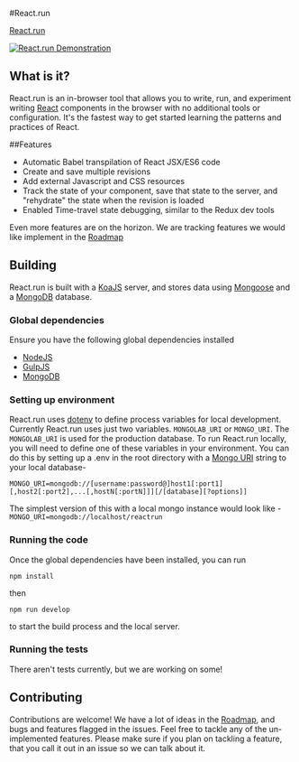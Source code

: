 #React.run

[React.run](http://www.react.run)

[![React.run Demonstration](http://img.youtube.com/vi/Mjo-LVRaL7M/0.jpg)](http://www.youtube.com/watch?v=Mjo-LVRaL7M)


## What is it?

React.run is an in-browser tool that allows you to write, run, and experiment writing
[React](https://facebook.github.io/react/) components in the browser with no additional tools or configuration. It's the fastest way to get started learning the patterns and practices of React.

##Features

* Automatic Babel transpilation of React JSX/ES6 code
* Create and save multiple revisions
* Add external Javascript and CSS resources
* Track the state of your component, save that state to the server, and "rehydrate" the state when the revision is loaded
* Enabled Time-travel state debugging, similar to the Redux dev tools

Even more features are on the horizon. We are tracking features we would like implement in the [Roadmap](https://github.com/RinconStrategies/react-run/blob/master/roadmap.md)

## Building

React.run is built with a [KoaJS](http://koajs.com/) server, and stores data using [Mongoose](http://mongoosejs.com/) 
and a [MongoDB](https://www.mongodb.org) database. 

### Global dependencies
Ensure you have the following global dependencies installed

* [NodeJS](https://nodejs.org/en/)
* [GulpJS](http://gulpjs.com/)
* [MongoDB](https://www.mongodb.org)

### Setting up environment

React.run uses [dotenv](https://www.npmjs.com/package/dotenv) to define process variables for local development. Currently React.run uses just two variables. ```MONGOLAB_URI```
or ```MONGO_URI```. The ```MONGOLAB_URI``` is used for the production database. To run React.run locally, you will need to define
one of these variables in your environment. You can do this by setting up a .env in the root directory with a
 [Mongo URI](https://docs.mongodb.org/v2.6/reference/connection-string/) string to your local database-

```
MONGO_URI=mongodb://[username:password@]host1[:port1][,host2[:port2],...[,hostN[:portN]]][/[database][?options]]
```

The simplest version of this with a local mongo instance would look like - ```MONGO_URI=mongodb://localhost/reactrun```


### Running the code
Once the global dependencies have been installed, you can run

```npm install```

then

```npm run develop``` 

to start the build process and the local server. 

### Running the tests

There aren't tests currently, but we are working on some!


## Contributing
Contributions are welcome! We have a lot of ideas in the [Roadmap](https://github.com/RinconStrategies/react-run/blob/master/roadmap.md), and bugs and features flagged in the issues. Feel 
free to tackle any of the un-implemented features. Please make sure if you plan on tackling a feature, that you 
call it out in an issue so we can talk about it.
